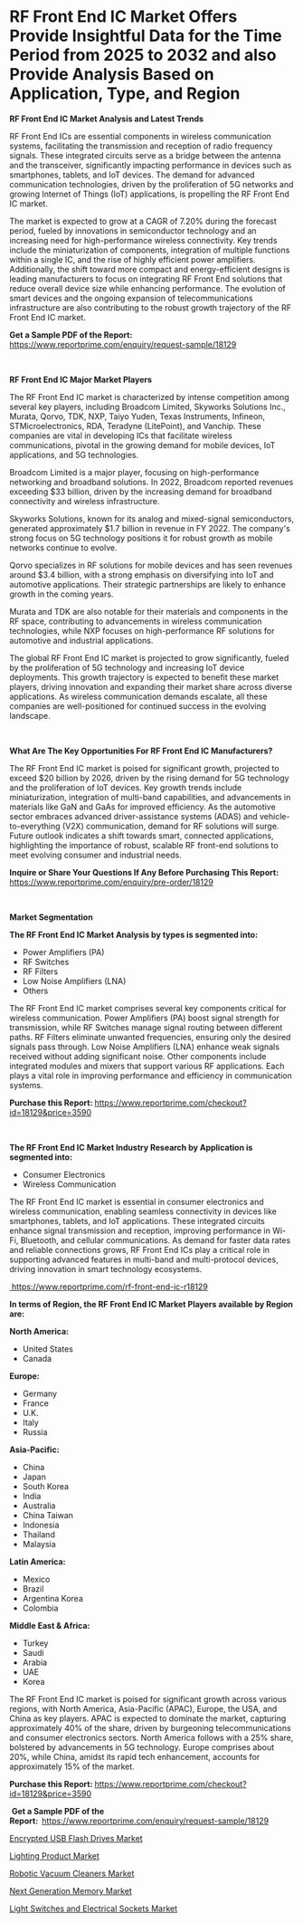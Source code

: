 <p><h1>RF Front End IC Market Offers Provide Insightful Data for the Time Period from 2025 to 2032 and also Provide Analysis Based on Application, Type, and Region</h1></p><p><strong>RF Front End IC Market Analysis and Latest Trends</strong></p>
<p><p>RF Front End ICs are essential components in wireless communication systems, facilitating the transmission and reception of radio frequency signals. These integrated circuits serve as a bridge between the antenna and the transceiver, significantly impacting performance in devices such as smartphones, tablets, and IoT devices. The demand for advanced communication technologies, driven by the proliferation of 5G networks and growing Internet of Things (IoT) applications, is propelling the RF Front End IC market.</p><p>The market is expected to grow at a CAGR of 7.20% during the forecast period, fueled by innovations in semiconductor technology and an increasing need for high-performance wireless connectivity. Key trends include the miniaturization of components, integration of multiple functions within a single IC, and the rise of highly efficient power amplifiers. Additionally, the shift toward more compact and energy-efficient designs is leading manufacturers to focus on integrating RF Front End solutions that reduce overall device size while enhancing performance. The evolution of smart devices and the ongoing expansion of telecommunications infrastructure are also contributing to the robust growth trajectory of the RF Front End IC market.</p></p>
<p><strong>Get a Sample PDF of the Report:&nbsp;</strong> <a href="https://www.reportprime.com/enquiry/request-sample/18129?utm_campaign=12&utm_medium=2&utm_source=Github&utm_content=ia&utm_term=18032025&utm_id=rf-front-end-ic">https://www.reportprime.com/enquiry/request-sample/18129</a></p>
<p>&nbsp;</p>
<p><strong>RF Front End IC Major Market Players</strong></p>
<p><p>The RF Front End IC market is characterized by intense competition among several key players, including Broadcom Limited, Skyworks Solutions Inc., Murata, Qorvo, TDK, NXP, Taiyo Yuden, Texas Instruments, Infineon, STMicroelectronics, RDA, Teradyne (LitePoint), and Vanchip. These companies are vital in developing ICs that facilitate wireless communications, pivotal in the growing demand for mobile devices, IoT applications, and 5G technologies.</p><p>Broadcom Limited is a major player, focusing on high-performance networking and broadband solutions. In 2022, Broadcom reported revenues exceeding $33 billion, driven by the increasing demand for broadband connectivity and wireless infrastructure.</p><p>Skyworks Solutions, known for its analog and mixed-signal semiconductors, generated approximately $1.7 billion in revenue in FY 2022. The company's strong focus on 5G technology positions it for robust growth as mobile networks continue to evolve.</p><p>Qorvo specializes in RF solutions for mobile devices and has seen revenues around $3.4 billion, with a strong emphasis on diversifying into IoT and automotive applications. Their strategic partnerships are likely to enhance growth in the coming years.</p><p>Murata and TDK are also notable for their materials and components in the RF space, contributing to advancements in wireless communication technologies, while NXP focuses on high-performance RF solutions for automotive and industrial applications.</p><p>The global RF Front End IC market is projected to grow significantly, fueled by the proliferation of 5G technology and increasing IoT device deployments. This growth trajectory is expected to benefit these market players, driving innovation and expanding their market share across diverse applications. As wireless communication demands escalate, all these companies are well-positioned for continued success in the evolving landscape.</p></p>
<p>&nbsp;</p>
<p><strong>What Are The Key Opportunities For RF Front End IC Manufacturers?</strong></p>
<p><p>The RF Front End IC market is poised for significant growth, projected to exceed $20 billion by 2026, driven by the rising demand for 5G technology and the proliferation of IoT devices. Key growth trends include miniaturization, integration of multi-band capabilities, and advancements in materials like GaN and GaAs for improved efficiency. As the automotive sector embraces advanced driver-assistance systems (ADAS) and vehicle-to-everything (V2X) communication, demand for RF solutions will surge. Future outlook indicates a shift towards smart, connected applications, highlighting the importance of robust, scalable RF front-end solutions to meet evolving consumer and industrial needs.</p></p>
<p><strong>Inquire or Share Your Questions If Any Before Purchasing This Report:</strong> <a href="https://www.reportprime.com/enquiry/pre-order/18129?utm_campaign=12&utm_medium=2&utm_source=Github&utm_content=ia&utm_term=18032025&utm_id=rf-front-end-ic">https://www.reportprime.com/enquiry/pre-order/18129</a></p>
<p>&nbsp;</p>
<p><strong>Market Segmentation</strong></p>
<p><strong>The RF Front End IC Market Analysis by types is segmented into:</strong></p>
<p><ul><li>Power Amplifiers (PA)</li><li>RF Switches</li><li>RF Filters</li><li>Low Noise Amplifiers (LNA)</li><li>Others</li></ul></p>
<p><p>The RF Front End IC market comprises several key components critical for wireless communication. Power Amplifiers (PA) boost signal strength for transmission, while RF Switches manage signal routing between different paths. RF Filters eliminate unwanted frequencies, ensuring only the desired signals pass through. Low Noise Amplifiers (LNA) enhance weak signals received without adding significant noise. Other components include integrated modules and mixers that support various RF applications. Each plays a vital role in improving performance and efficiency in communication systems.</p></p>
<p><strong>Purchase this Report:&nbsp;</strong><a href="https://www.reportprime.com/checkout?id=18129&price=3590&utm_campaign=12&utm_medium=2&utm_source=Github&utm_content=ia&utm_term=18032025&utm_id=rf-front-end-ic">https://www.reportprime.com/checkout?id=18129&price=3590</a></p>
<p>&nbsp;</p>
<p><strong>The RF Front End IC Market Industry Research by Application is segmented into:</strong></p>
<p><ul><li>Consumer Electronics</li><li>Wireless Communication</li></ul></p>
<p><p>The RF Front End IC market is essential in consumer electronics and wireless communication, enabling seamless connectivity in devices like smartphones, tablets, and IoT applications. These integrated circuits enhance signal transmission and reception, improving performance in Wi-Fi, Bluetooth, and cellular communications. As demand for faster data rates and reliable connections grows, RF Front End ICs play a critical role in supporting advanced features in multi-band and multi-protocol devices, driving innovation in smart technology ecosystems.</p></p>
<p><a href="https://www.reportprime.com/rf-front-end-ic-r18129?utm_campaign=12&utm_medium=2&utm_source=Github&utm_content=ia&utm_term=18032025&utm_id=rf-front-end-ic">&nbsp;https://www.reportprime.com/rf-front-end-ic-r18129</a></p>
<p><strong>In terms of Region, the RF Front End IC Market Players available by Region are:</strong></p>
<p>
    <p> <strong> North America: </strong>
        <ul>
            <li>United States</li>
            <li>Canada</li>
        </ul>
        </p> 
    <p> <strong> Europe: </strong>
        <ul>
            <li>Germany</li>
            <li>France</li>
            <li>U.K.</li>
            <li>Italy</li>
            <li>Russia</li>
        </ul>
        </p> 
    <p> <strong> Asia-Pacific: </strong>
        <ul>
            <li>China</li>
            <li>Japan</li>
            <li>South Korea</li>
            <li>India</li>
            <li>Australia</li>
            <li>China Taiwan</li>
            <li>Indonesia</li>
            <li>Thailand</li>
            <li>Malaysia</li>
        </ul>
        </p> 
    <p> <strong> Latin America: </strong>
        <ul>
            <li>Mexico</li>
            <li>Brazil</li>
            <li>Argentina Korea</li>
            <li>Colombia</li>
        </ul>
        </p> 
    <p> <strong> Middle East & Africa: </strong>
        <ul>
            <li>Turkey</li>
            <li>Saudi</li>
            <li>Arabia</li>
            <li>UAE</li>
            <li>Korea</li>
        </ul>
    </p>
    </p>
<p><p>The RF Front End IC market is poised for significant growth across various regions, with North America, Asia-Pacific (APAC), Europe, the USA, and China as key players. APAC is expected to dominate the market, capturing approximately 40% of the share, driven by burgeoning telecommunications and consumer electronics sectors. North America follows with a 25% share, bolstered by advancements in 5G technology. Europe comprises about 20%, while China, amidst its rapid tech enhancement, accounts for approximately 15% of the market.</p></p>
<p><strong>Purchase this Report: </strong><a href="https://www.reportprime.com/checkout?id=18129&price=3590&utm_campaign=12&utm_medium=2&utm_source=Github&utm_content=ia&utm_term=18032025&utm_id=rf-front-end-ic">https://www.reportprime.com/checkout?id=18129&price=3590</a></p>
<p>&nbsp;<strong>Get a Sample PDF of the Report:&nbsp;&nbsp;</strong><a href="https://www.reportprime.com/enquiry/request-sample/18129?utm_campaign=12&utm_medium=2&utm_source=Github&utm_content=ia&utm_term=18032025&utm_id=rf-front-end-ic">https://www.reportprime.com/enquiry/request-sample/18129</a></p>
<p><strong></strong></p>
<p><p><a href="https://github.com/guyotkiferhi/Market-Research-Report-List-1/blob/main/encrypted-usb-flash-drives-market.md?utm_campaign=12&utm_medium=2&utm_source=Github&utm_content=ia&utm_term=18032025&utm_id=rf-front-end-ic">Encrypted USB Flash Drives Market</a></p><p><a href="https://github.com/prantoblouin/Market-Research-Report-List-1/blob/main/lighting-product-market.md?utm_campaign=12&utm_medium=2&utm_source=Github&utm_content=ia&utm_term=18032025&utm_id=rf-front-end-ic">Lighting Product Market</a></p><p><a href="https://github.com/iyachikareva/Market-Research-Report-List-1/blob/main/robotic-vacuum-cleaners-market.md?utm_campaign=12&utm_medium=2&utm_source=Github&utm_content=ia&utm_term=18032025&utm_id=rf-front-end-ic">Robotic Vacuum Cleaners Market</a></p><p><a href="https://github.com/mafeasavzal/Market-Research-Report-List-1/blob/main/next-generation-memory-market.md?utm_campaign=12&utm_medium=2&utm_source=Github&utm_content=ia&utm_term=18032025&utm_id=rf-front-end-ic">Next Generation Memory Market</a></p><p><a href="https://github.com/karydacamu/Market-Research-Report-List-1/blob/main/light-switches-and-electrical-sockets-market.md?utm_campaign=12&utm_medium=2&utm_source=Github&utm_content=ia&utm_term=18032025&utm_id=rf-front-end-ic">Light Switches and Electrical Sockets Market</a></p></p>